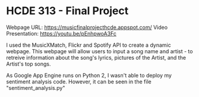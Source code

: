# HCDE 313 - Final Project

Webpage URL: https://musicfinalprojecthcde.appspot.com/
Video Presentation: https://youtu.be/pEnhpwoA3Fc

I used the MusicXMatch, Flickr and Spotify API to create a dynamic webpage. This webpage will allow users to input a song name and artist - to retreive information about the song's lyrics, pictures of the Artist, and the Artist's top songs.

As Google App Engine runs on Python 2, I wasn't able to deploy my sentiment analysis code. However, it can be seen in the file "sentiment_analysis.py"

